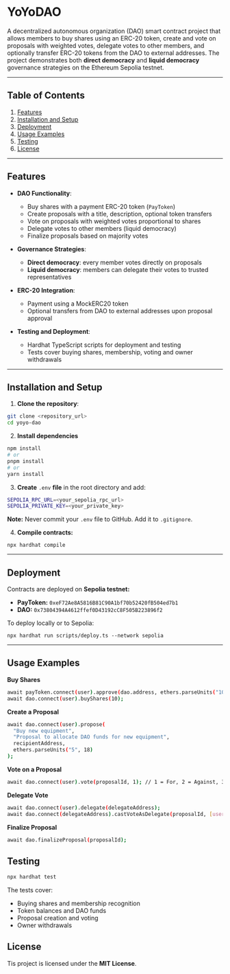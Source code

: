 # YoYoDAO

A decentralized autonomous organization (DAO) smart contract project that allows members to buy shares using an ERC-20 token, create and vote on proposals with weighted votes, delegate votes to other members, and optionally transfer ERC-20 tokens from the DAO to external addresses. The project demonstrates both **direct democracy** and **liquid democracy** governance strategies on the Ethereum Sepolia testnet.

---

## Table of Contents

1. [Features](#features)  
2. [Installation and Setup](#installation-and-setup)  
3. [Deployment](#deployment)  
4. [Usage Examples](#usage-examples)  
5. [Testing](#testing)  
6. [License](#license)  

---

## Features

- **DAO Functionality**:
  - Buy shares with a payment ERC-20 token (`PayToken`)
  - Create proposals with a title, description, optional token transfers
  - Vote on proposals with weighted votes proportional to shares
  - Delegate votes to other members (liquid democracy)
  - Finalize proposals based on majority votes

- **Governance Strategies**:
  - **Direct democracy**: every member votes directly on proposals
  - **Liquid democracy**: members can delegate their votes to trusted representatives

- **ERC-20 Integration**:
  - Payment using a MockERC20 token
  - Optional transfers from DAO to external addresses upon proposal approval

- **Testing and Deployment**:
  - Hardhat TypeScript scripts for deployment and testing
  - Tests cover buying shares, membership, voting and owner withdrawals

---

## Installation and Setup

1. **Clone the repository**:

```bash
git clone <repository_url>
cd yoyo-dao
```

2. **Install dependencies**

```bash
npm install
# or
pnpm install
# or
yarn install
```

3. **Create** ```.env``` **file** in the root directory and add:

```bash
SEPOLIA_RPC_URL=<your_sepolia_rpc_url>
SEPOLIA_PRIVATE_KEY=<your_private_key>
```

**Note:** Never commit your ```.env``` file to GitHub. Add it to ```.gitignore```.

4. **Compile contracts:**

```npx hardhat compile```

---

## Deployment

Contracts are deployed on **Sepolia testnet:**

- **PayToken:** ```0xeF72Ae8A5816B81C90A1bf70b52420fB504ed7b1```
- **DAO:** ```0x73804394A4612ffef0D43192cC8F505B223896f2```

To deploy locally or to Sepolia:

```npx hardhat run scripts/deploy.ts --network sepolia```

---

## Usage Examples

**Buy Shares**

```bash
await payToken.connect(user).approve(dao.address, ethers.parseUnits("10", 18));
await dao.connect(user).buyShares(10);
```

**Create a Proposal**

```bash
await dao.connect(user).propose(
  "Buy new equipment",
  "Proposal to allocate DAO funds for new equipment",
  recipientAddress,
  ethers.parseUnits("5", 18)
);
```

**Vote on a Proposal**

```bash
await dao.connect(user).vote(proposalId, 1); // 1 = For, 2 = Against, 3 = Abstain
```

**Delegate Vote**

```bash
await dao.connect(user).delegate(delegateAddress);
await dao.connect(delegateAddress).castVoteAsDelegate(proposalId, [user.address], 1);
```

**Finalize Proposal**

```bash
await dao.finalizeProposal(proposalId);
```

## Testing

```bash
npx hardhat test
```

The tests cover:

- Buying shares and membership recognition
- Token balances and DAO funds
- Proposal creation and voting
- Owner withdrawals

## License

Tis project is licensed under the **MIT License**.


